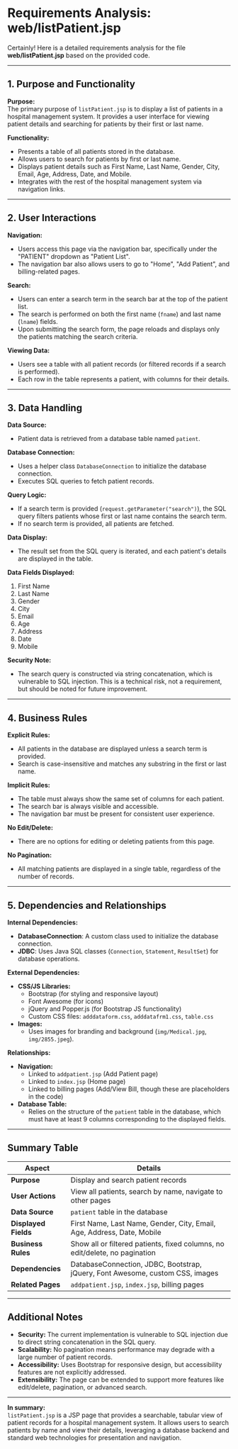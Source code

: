 # Requirements Analysis: web/listPatient.jsp

Certainly! Here is a detailed requirements analysis for the file **web/listPatient.jsp** based on the provided code.

---

## 1. Purpose and Functionality

**Purpose:**  
The primary purpose of `listPatient.jsp` is to display a list of patients in a hospital management system. It provides a user interface for viewing patient details and searching for patients by their first or last name.

**Functionality:**
- Presents a table of all patients stored in the database.
- Allows users to search for patients by first or last name.
- Displays patient details such as First Name, Last Name, Gender, City, Email, Age, Address, Date, and Mobile.
- Integrates with the rest of the hospital management system via navigation links.

---

## 2. User Interactions

**Navigation:**
- Users access this page via the navigation bar, specifically under the "PATIENT" dropdown as "Patient List".
- The navigation bar also allows users to go to "Home", "Add Patient", and billing-related pages.

**Search:**
- Users can enter a search term in the search bar at the top of the patient list.
- The search is performed on both the first name (`fname`) and last name (`lname`) fields.
- Upon submitting the search form, the page reloads and displays only the patients matching the search criteria.

**Viewing Data:**
- Users see a table with all patient records (or filtered records if a search is performed).
- Each row in the table represents a patient, with columns for their details.

---

## 3. Data Handling

**Data Source:**
- Patient data is retrieved from a database table named `patient`.

**Database Connection:**
- Uses a helper class `DatabaseConnection` to initialize the database connection.
- Executes SQL queries to fetch patient records.

**Query Logic:**
- If a search term is provided (`request.getParameter("search")`), the SQL query filters patients whose first or last name contains the search term.
- If no search term is provided, all patients are fetched.

**Data Display:**
- The result set from the SQL query is iterated, and each patient's details are displayed in the table.

**Data Fields Displayed:**
1. First Name
2. Last Name
3. Gender
4. City
5. Email
6. Age
7. Address
8. Date
9. Mobile

**Security Note:**  
- The search query is constructed via string concatenation, which is vulnerable to SQL injection. This is a technical risk, not a requirement, but should be noted for future improvement.

---

## 4. Business Rules

**Explicit Rules:**
- All patients in the database are displayed unless a search term is provided.
- Search is case-insensitive and matches any substring in the first or last name.

**Implicit Rules:**
- The table must always show the same set of columns for each patient.
- The search bar is always visible and accessible.
- The navigation bar must be present for consistent user experience.

**No Edit/Delete:**  
- There are no options for editing or deleting patients from this page.

**No Pagination:**  
- All matching patients are displayed in a single table, regardless of the number of records.

---

## 5. Dependencies and Relationships

**Internal Dependencies:**
- **DatabaseConnection**: A custom class used to initialize the database connection.
- **JDBC**: Uses Java SQL classes (`Connection`, `Statement`, `ResultSet`) for database operations.

**External Dependencies:**
- **CSS/JS Libraries:**  
    - Bootstrap (for styling and responsive layout)
    - Font Awesome (for icons)
    - jQuery and Popper.js (for Bootstrap JS functionality)
    - Custom CSS files: `adddataform.css`, `adddatafrm1.css`, `table.css`
- **Images:**  
    - Uses images for branding and background (`img/Medical.jpg`, `img/2855.jpeg`).

**Relationships:**
- **Navigation:**  
    - Linked to `addpatient.jsp` (Add Patient page)
    - Linked to `index.jsp` (Home page)
    - Linked to billing pages (Add/View Bill, though these are placeholders in the code)
- **Database Table:**  
    - Relies on the structure of the `patient` table in the database, which must have at least 9 columns corresponding to the displayed fields.

---

## Summary Table

| Aspect                | Details                                                                                   |
|-----------------------|-------------------------------------------------------------------------------------------|
| **Purpose**           | Display and search patient records                                                        |
| **User Actions**      | View all patients, search by name, navigate to other pages                               |
| **Data Source**       | `patient` table in the database                                                          |
| **Displayed Fields**  | First Name, Last Name, Gender, City, Email, Age, Address, Date, Mobile                   |
| **Business Rules**    | Show all or filtered patients, fixed columns, no edit/delete, no pagination              |
| **Dependencies**      | DatabaseConnection, JDBC, Bootstrap, jQuery, Font Awesome, custom CSS, images            |
| **Related Pages**     | `addpatient.jsp`, `index.jsp`, billing pages                                             |

---

## Additional Notes

- **Security:** The current implementation is vulnerable to SQL injection due to direct string concatenation in the SQL query.
- **Scalability:** No pagination means performance may degrade with a large number of patient records.
- **Accessibility:** Uses Bootstrap for responsive design, but accessibility features are not explicitly addressed.
- **Extensibility:** The page can be extended to support more features like edit/delete, pagination, or advanced search.

---

**In summary:**  
`listPatient.jsp` is a JSP page that provides a searchable, tabular view of patient records for a hospital management system. It allows users to search patients by name and view their details, leveraging a database backend and standard web technologies for presentation and navigation.